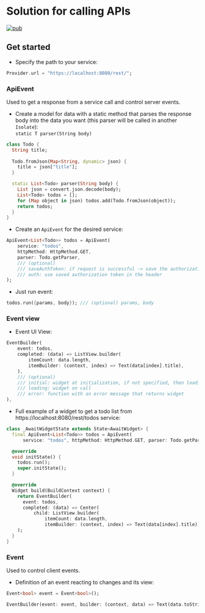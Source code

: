 # Solution for calling APIs
[![pub](https://img.shields.io/pub/v/api_event.svg)](https://pub.dev/packages/api_event)
## Get started
* Specify the path to your service:
```dart
Provider.url = "https://localhost:8080/rest/";
```

### ApiEvent
Used to get a response from a service call and control server events.
* Create a model for data with a static method that parses the response body into the data you want (this parser will be called in another ```Isolate```):<br>
```static T parser(String body)```
```dart
class Todo {
  String title;
  
  Todo.fromJson(Map<String, dynamic> json) {
    title = json["title"];
  }

  static List<Todo> parser(String body) {
    List json = convert.json.decode(body);
    List<Todo> todos = [];
    for (Map object in json) todos.add(Todo.fromJson(object));
    return todos;
  }
}
```
* Create an ```ApiEvent``` for the desired service:
```dart
ApiEvent<List<Todo>> todos = ApiEvent(
    service: "todos", 
    httpMethod: HttpMethod.GET, 
    parser: Todo.getParser,
    /// (optional)
    /// saveAuthToken: if request is successful -> save the authorization token from the cookie,
    /// auth: use saved authorization token in the header
);
```

* Just run event:
```dart
todos.run({params, body}); /// (optional) params, body
```

### Event view

* Event UI View:
```dart
EventBuilder(
    event: todos,
    completed: (data) => ListView.builder(
        itemCount: data.length,
        itemBuilder: (context, index) => Text(data[index].title),
    ),
    /// (optional)
    /// initial: widget at initialization, if not specified, then loading
    /// loading: widget on call
    /// error: function with an error message that returns widget
),
```

* Full example of a widget to get a todo list from https://localhost:8080/rest/todos service:
```dart
class _AwaitWidgetState extends State<AwaitWidget> {
  final ApiEvent<List<Todo>> todos = ApiEvent(
      service: "todos", httpMethod: HttpMethod.GET, parser: Todo.getParser);

  @override
  void initState() {
    todos.run();
    super.initState();
  }

  @override
  Widget build(BuildContext context) {
    return EventBuilder(
      event: todos,
      completed: (data) => Center(
          child: ListView.builder(
              itemCount: data.length,
              itemBuilder: (context, index) => Text(data[index].title))),
    );
  }
}
```

### Event
Used to control client events.

* Definition of an event reacting to changes and its view:
```dart
Event<bool> event = Event<bool>();
```
```dart
EventBuilder(event: event, builder: (context, data) => Text(data.toString()))
```
